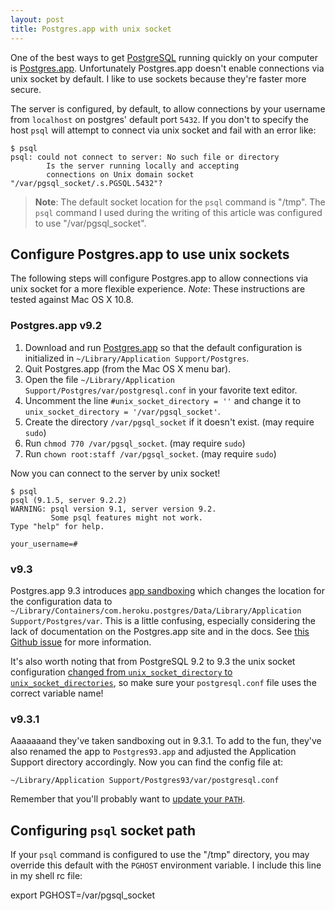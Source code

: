 ```yaml
---
layout: post
title: Postgres.app with unix socket
---
```


One of the best ways to get [PostgreSQL](http://www.postgresql.org) running
quickly on your computer is [Postgres.app](http://postgresapp.com). Unfortunately
Postgres.app doesn't enable connections via unix socket by default. I like to use
sockets because they're faster more secure.

The server is configured, by default, to allow connections by your username from
`localhost` on postgres' default port `5432`. If you don't to specify the host
`psql` will attempt to connect via unix socket and fail with an error like:

    $ psql
    psql: could not connect to server: No such file or directory
            Is the server running locally and accepting
            connections on Unix domain socket "/var/pgsql_socket/.s.PGSQL.5432"?

> **Note**: The default socket location for the `psql` command is "/tmp". The
> `psql` command I used during the writing of this article was configured to
> use "/var/pgsql_socket".

## Configure Postgres.app to use unix sockets

The following steps will configure Postgres.app to allow connections via unix
socket for a more flexible experience. _Note_: These instructions are tested
against Mac OS X 10.8.

### Postgres.app v9.2

1. Download and run [Postgres.app](http://postgresapp.com) so that the default
   configuration is initialized in `~/Library/Application Support/Postgres`.
2. Quit Postgres.app (from the Mac OS X menu bar).
3. Open the file `~/Library/Application Support/Postgres/var/postgresql.conf` in
   your favorite text editor.
4. Uncomment the line `#unix_socket_directory = ''` and change it to
   `unix_socket_directory = '/var/pgsql_socket'`.
5. Create the directory `/var/pgsql_socket` if it doesn't exist. (may require `sudo`)
6. Run `chmod 770 /var/pgsql_socket`. (may require `sudo`)
7. Run `chown root:staff /var/pgsql_socket`. (may require `sudo`)

Now you can connect to the server by unix socket!

    $ psql
    psql (9.1.5, server 9.2.2)
    WARNING: psql version 9.1, server version 9.2.
             Some psql features might not work.
    Type "help" for help.

    your_username=#

### v9.3

Postgres.app 9.3 introduces [app sandboxing](https://developer.apple.com/library/mac/documentation/security/conceptual/AppSandboxDesignGuide/AppSandboxInDepth/AppSandboxInDepth.html)
which changes the location for the configuration data to `~/Library/Containers/com.heroku.postgres/Data/Library/Application Support/Postgres/var`.
This is a little confusing, especially considering the lack of documentation on the Postgres.app
site and in the docs. See [this Github issue](https://github.com/PostgresApp/PostgresApp/issues/131)
for more information.

It's also worth noting that from PostgreSQL 9.2 to 9.3 the unix socket configuration
[changed from `unix_socket_directory` to `unix_socket_directories`](http://www.postgresql.org/docs/9.3/static/runtime-config-connection.html),
so make sure your `postgresql.conf` file uses the correct variable name!

### v9.3.1

Aaaaaaand they've taken sandboxing out in 9.3.1. To add to the fun, they've also
renamed the app to `Postgres93.app` and adjusted the Application Support directory
accordingly. Now you can find the config file at:

```
~/Library/Application Support/Postgres93/var/postgresql.conf
```

Remember that you'll probably want to [update your `PATH`](https://github.com/iamvery/dotfiles/commit/94ca807c79f09a7034a689daed0421ab98230ef9#diff-ec20fb240e117fea7b0049c21edf1ef3).

## Configuring `psql` socket path

If your `psql` command is configured to use the "/tmp" directory, you may override this default
with the `PGHOST` environment variable. I include this line in my shell rc file:

   export PGHOST=/var/pgsql_socket
